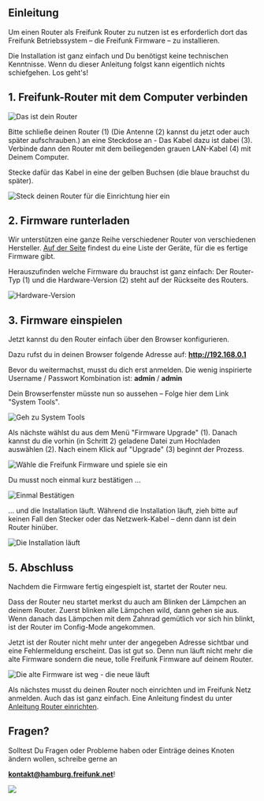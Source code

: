 ## Einleitung
Um einen Router als Freifunk Router zu nutzen ist es erforderlich dort das Freifunk Betriebssystem – die Freifunk Firmware – zu installieren.

Die Installation ist ganz einfach und Du benötigst keine technischen Kenntnisse. Wenn du dieser Anleitung folgst kann eigentlich nichts schiefgehen.
Los geht's!

## 1. Freifunk-Router mit dem Computer verbinden
![](images/dein_router.png "Das ist dein Router")

Bitte schließe deinen Router (1) (Die Antenne (2) kannst du jetzt oder auch später aufschrauben.) an eine Steckdose an - Das Kabel dazu ist dabei (3). Verbinde dann den Router mit dem beiliegenden grauen LAN-Kabel (4) mit Deinem Computer. 

Stecke dafür das Kabel in eine der gelben Buchsen (die blaue brauchst du später).

![](images/gelbe_buchse.png "Steck deinen Router für die Einrichtung hier ein")

## 2. Firmware runterladen
Wir unterstützen eine ganze Reihe verschiedener Router von verschiedenen Hersteller. [Auf der Seite](http://hamburg.freifunk.net/anleitung#firmware) findest du eine Liste der Geräte, für die es fertige Firmware gibt.

Herauszufinden welche Firmware du brauchst ist ganz einfach:
Der Router-Typ (1) und die Hardware-Version (2) steht auf der Rückseite des Routers.

![](images/TP_link_version.png "Hardware-Version")

## 3. Firmware einspielen
Jetzt kannst du den Router einfach über den Browser konfigurieren. 

Dazu rufst du in deinen Browser folgende Adresse auf: **<http://192.168.0.1>**

Bevor du weitermachst, musst du dich erst anmelden. Die wenig inspirierte Username / Passwort Kombination ist: **admin** / **admin**

Dein Browserfenster müsste nun so aussehen – Folge hier dem Link "System Tools".

![](images/TP_link_start.png "Geh zu System Tools")

Als nächste wählst du aus dem Menü "Firmware Upgrade" (1). Danach kannst du die vorhin (in Schritt 2) geladene Datei zum Hochladen auswählen (2). Nach einem Klick auf "Upgrade" (3) beginnt der Prozess.

![](images/TP_link_firmware.png "Wähle die Freifunk Firmware und spiele sie ein")

Du musst noch einmal kurz bestätigen … 

![](images/TP_link_firmware_file.png "Einmal Bestätigen")

… und die Installation läuft.
Während die Installation läuft, zieh bitte auf keinen Fall den Stecker oder das Netzwerk-Kabel – denn dann ist dein Router hinüber. 

![](images/TP_link_upgrade_progress.png "Die Installation läuft")

## 5. Abschluss 

Nachdem die Firmware fertig eingespielt ist, startet der Router neu. 

Dass der Router neu startet merkst du auch am Blinken der Lämpchen an deinem Router. Zuerst blinken alle Lämpchen wild, dann gehen sie aus. Wenn danach das Lämpchen mit dem Zahnrad gemütlich vor sich hin blinkt, ist der Router im Config-Mode angekommen.

Jetzt ist der Router nicht mehr unter der angegeben Adresse sichtbar und eine Fehlermeldung erscheint. 
Das ist gut so. Denn nun läuft nicht mehr die alte Firmware sondern die neue, tolle Freifunk Firmware auf deinem Router.

![](images/TP_link_firmware_reboot_finished.png "Die alte Firmware ist weg - die neue läuft")

Als nächstes musst du deinen Router noch einrichten und im Freifunk Netz anmelden. Auch das ist ganz einfach. Eine Anleitung findest du unter [Anleitung Router einrichten](http://hamburg.freifunk.net/anleitung/router-einrichten).

## Fragen?
Solltest Du Fragen oder Probleme haben oder Einträge deines Knoten ändern wollen, schreibe gerne an 

**<kontakt@hamburg.freifunk.net>**!

[![](images/nolaw.png)](http://creativecommons.org/publicdomain/zero/1.0/)
